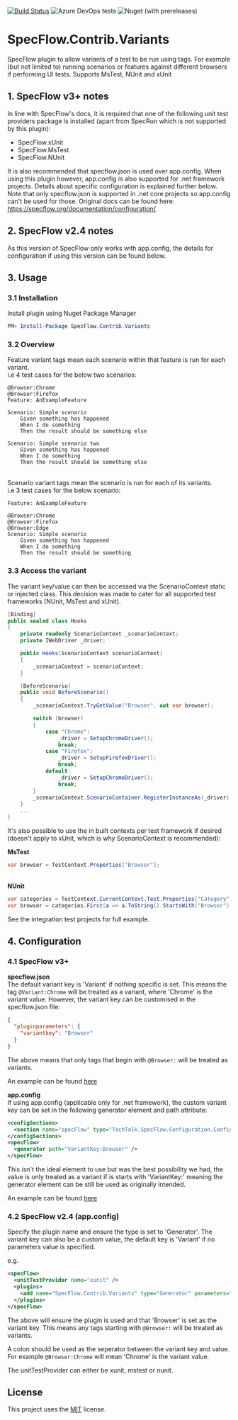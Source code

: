 [![Build Status](https://dev.azure.com/totaltestltd/Total%20Test/_apis/build/status/TotalTest.SpecFlow.Contrib.Variants?branchName=release)](https://dev.azure.com/totaltestltd/Total%20Test/_build/latest?definitionId=5&branchName=release)
![Azure DevOps tests](https://img.shields.io/azure-devops/tests/totaltestltd/Total%20Test/5)
![Nuget (with prereleases)](https://img.shields.io/nuget/vpre/specflow.contrib.variants)

# SpecFlow.Contrib.Variants
SpecFlow plugin to allow variants of a test to be run using tags.
For example (but not limited to) running scenarios or features against different browsers if performing UI tests.
Supports MsTest, NUnit and xUnit

## 1. SpecFlow v3+ notes
In line with SpecFlow's docs, it is required that one of the following unit test providers package is installed (apart from SpecRun which is not supported by this plugin):

- SpecFlow.xUnit
- SpecFlow.MsTest
- SpecFlow.NUnit

It is also recommended that specflow.json is used over app.config. When using this plugin however, app.config is also supported for .net framework projects. Details about specific configuration is explained further below.
\
Note that only specflow.json is supported in .net core projects so app.config can't be used for those. Original docs can be found here: 
https://specflow.org/documentation/configuration/

## 2. SpecFlow v2.4 notes
As this version of SpecFlow only works with app.config, the details for configuration if using this version can be found below.

## 3. Usage

### 3.1 Installation

Install plugin using Nuget Package Manager

```powershell
PM> Install-Package SpecFlow.Contrib.Variants
```

### 3.2 Overview
Feature variant tags mean each scenario within that feature is run for each variant.
\
i.e 4 test cases for the below two scenarios:
```gherkin
@Browser:Chrome
@Browser:Firefox
Feature: AnExampleFeature

Scenario: Simple scenario
	Given something has happened
	When I do something
	Then the result should be something else

Scenario: Simple scenario two
	Given something has happened
	When I do something
	Then the result should be something else
```
\
Scenario variant tags mean the scenario is run for each of its variants.
\
i.e 3 test cases for the below scenario:
```gherkin
Feature: AnExampleFeature

@Browser:Chrome
@Browser:Firefox
@Browser:Edge
Scenario: Simple scenario
	Given something has happened
	When I do something
	Then the result should be something
```

### 3.3 Access the variant
The variant key/value can then be accessed via the ScenarioContext static or injected class. This decision was made to cater for all supported test frameworks (NUnit, MsTest and xUnit).

```csharp
[Binding]
public sealed class Hooks
{
    private readonly ScenarioContext _scenarioContext;
    private IWebDriver _driver;

    public Hooks(ScenarioContext scenarioContext)
    {
        _scenarioContext = scenarioContext;
    }

    [BeforeScenario]
    public void BeforeScenario()
    {
        _scenarioContext.TryGetValue("Browser", out var browser);

        switch (browser)
        {
            case "Chrome":
                _driver = SetupChromeDriver();
                break;
            case "Firefox":
                _driver = SetupFirefoxDriver();
                break;
            default:
                _driver = SetupChromeDriver();
                break;
        }
        _scenarioContext.ScenarioContainer.RegisterInstanceAs(_driver);
    }
    ...
}
```

It's also possible to use the in built contexts per test framework if desired (doesn't apply to xUnit, which is why ScenarioContext is recommended):

__MsTest__
```csharp
var browser = TestContext.Properties["Browser"];
```
\
__NUnit__
```csharp
var categories = TestContext.CurrentContext.Test.Properties["Category"];
var browser = categories.First(a => a.ToString().StartsWith("Browser").ToString().Split(':')[1];
```

See the integration test projects for full example.

## 4. Configuration

### 4.1 SpecFlow v3+
__specflow.json__
\
The default variant key is 'Variant' if nothing specific is set. This means the tag `@Variant:Chrome` will be treated as a variant, where 'Chrome' is the variant value. However, the variant key can be customised in the specflow.json file:

```json
{
  "pluginparameters": {
    "variantkey": "Browser"
  }
}
```

The above means that only tags that begin with `@Browser:` will be treated as variants.

An example can be found [here](https://github.com/TotalTest/SpecFlow.Contrib.Variants/blob/master/tests/SpecFlow.Contrib.Variants.Core.MsTestProvider.IntegrationTests/specflow.json)

__app.config__
\
If using app.config (applicable only for .net framework), the custom variant key can be set in the following generator element and path attribute:

```XML
<configSections>
  <section name="specFlow" type="TechTalk.SpecFlow.Configuration.ConfigurationSectionHandler, TechTalk.SpecFlow" />
</configSections>
<specFlow>
  <generator path="VariantKey:Browser" />
</specFlow>
```
This isn't the ideal element to use but was the best possibility we had, the value is only treated as a variant if is starts with 'VariantKey:' meaning the generator element can be still be used as originally intended.

An example can be found [here](https://github.com/TotalTest/SpecFlow.Contrib.Variants/blob/master/tests/SpecFlow.Contrib.Variants.MsTestProvider.IntegrationTests/App.config)

### 4.2 SpecFlow v2.4 (app.config)
Specify the plugin name and ensure the type is set to 'Generator'. The variant key can also be a custom value, the default key is 'Variant' if no parameters value is specified.

e.g. 
```XML
<specFlow>
  <unitTestProvider name="xunit" />
  <plugins>
    <add name="SpecFlow.Contrib.Variants" type="Generator" parameters="Browser" />
  </plugins>
</specFlow>
 ```
The above will ensure the plugin is used and that 'Browser' is set as the variant key. This means any tags starting with `@Browser:` will be treated as variants. 

A colon should be used as the seperator between the variant key and value. For example `@Browser:Chrome` will mean 'Chrome' is the variant value.

The unitTestProvider can either be xunit, mstest or nunit.



## License
This project uses the [MIT](https://choosealicense.com/licenses/mit/) license.
